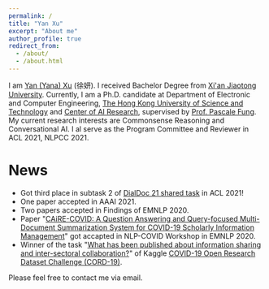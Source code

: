 ```yaml
---
permalink: /
title: "Yan Xu"
excerpt: "About me"
author_profile: true
redirect_from: 
  - /about/
  - /about.html
---
```


I am [Yan (Yana) Xu](https://yana-xuyan.github.io) (徐妍). I received Bachelor Degree from [Xi'an Jiaotong University](http://en.xjtu.edu.cn/). Currently, I am a Ph.D. candidate at Department of Electronic and Computer Engineering, [The Hong Kong University of Science and Technology](http://www.ust.hk) and [Center of AI Research](https://caire.ust.hk/), supervised by [Prof. Pascale Fung](https://pascale.home.ece.ust.hk/index.html). My current research interests are Commonsense Reasoning and Conversational AI. I al serve as the Program Committee and Reviewer in ACL 2021, NLPCC 2021.

News
======
- Got third place in subtask 2 of [DialDoc 21 shared task](https://doc2dial.github.io/workshop2021/shared.html) in ACL 2021!
- One paper accepted in AAAI 2021.
- Two papers accepted in Findings of EMNLP 2020.
- Paper "[CAiRE-COVID: A Question Answering and Query-focused Multi-Document Summarization System for COVID-19 Scholarly Information Management](https://openreview.net/forum?id=k8f2nsLqyTZ)" got accapted in NLP-COVID Workshop in EMNLP 2020.
- Winner of the task "[What has been published about information sharing and inter-sectoral collaboration?](https://www.kaggle.com/sudansudan/caire-cord-task10)" of Kaggle [COVID-19 Open Research Dataset Challenge (CORD-19)](https://www.kaggle.com/allen-institute-for-ai/CORD-19-research-challenge).

Please feel free to contact me via email.